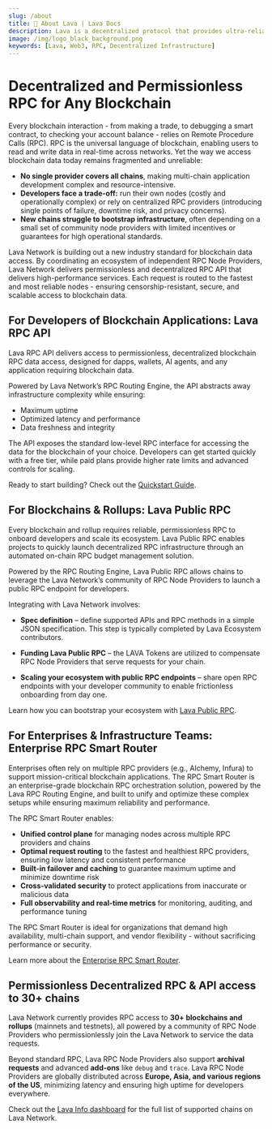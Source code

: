 ```yaml
---
slug: /about
title: 🌋 About Lava | Lava Docs
description: Lava is a decentralized protocol that provides ultra-reliable RPC services for any blockchain — built for AI agents, dapps, and users.
image: /img/logo_black_background.png
keywords: [Lava, Web3, RPC, Decentralized Infrastructure]
---
```


# Decentralized and Permissionless RPC for Any Blockchain

Every blockchain interaction - from making a trade, to debugging a smart contract, to checking your account balance - relies on Remote Procedure Calls (RPC). RPC is the universal language of blockchain, enabling users to read and write data in real-time across networks. Yet the way we access blockchain data today remains fragmented and unreliable:
- **No single provider covers all chains**, making multi-chain application development complex and resource-intensive.
- **Developers face a trade-off:** run their own nodes (costly and operationally complex) or rely on centralized RPC providers (introducing single points of failure, downtime risk, and privacy concerns).
- **New chains struggle to bootstrap infrastructure**, often depending on a small set of community node providers with limited incentives or guarantees for high operational standards.

Lava Network is building out a new industry standard for blockchain data access. By coordinating an ecosystem of independent RPC Node Providers, Lava Network delivers permissionless and decentralized RPC API that delivers high-performance services. Each request is routed to the fastest and most reliable nodes - ensuring censorship-resistant, secure, and scalable access to blockchain data.



## For Developers of Blockchain Applications: Lava RPC API

Lava RPC API delivers access to permissionless, decentralized blockchain RPC data access, designed for dapps, wallets, AI agents, and any application requiring blockchain data.

Powered by Lava Network’s RPC Routing Engine, the API abstracts away infrastructure complexity while ensuring:

- Maximum uptime
- Optimized latency and performance
- Data freshness and integrity

The API exposes the standard low-level RPC interface for accessing the data for the blockchain of your choice. Developers can get started quickly with a free tier, while paid plans provide higher rate limits and advanced controls for scaling.

Ready to start building? Check out the [Quickstart Guide](../lava-rpc-api/quickstart.md).

## For Blockchains & Rollups: Lava Public RPC

Every blockchain and rollup requires reliable, permissionless RPC to onboard developers and scale its ecosystem. Lava Public RPC enables projects to quickly launch decentralized RPC infrastructure through an automated on-chain RPC budget management solution. 

Powered by the RPC Routing Engine, Lava Public RPC allows chains to leverage the Lava Network’s community of RPC Node Providers to launch a public RPC endpoint for developers.


Integrating with Lava Network involves:
- **Spec definition** – define supported APIs and RPC methods in a simple JSON specification. This step is typically completed by Lava Ecosystem contributors.

- **Funding Lava Public RPC** – the LAVA Tokens are utilized to compensate RPC Node Providers that serve requests for your chain.

- **Scaling your ecosystem with public RPC endpoints** – share open RPC endpoints with your developer community to enable frictionless onboarding from day one.

Learn how you can bootstrap your ecosystem with [Lava Public RPC](../lava-public-rpc/lava-public-rpc-overview.md).


## For Enterprises & Infrastructure Teams: Enterprise RPC Smart Router

Enterprises often rely on multiple RPC providers (e.g., Alchemy, Infura) to support mission-critical blockchain applications. The RPC Smart Router is an enterprise-grade blockchain RPC orchestration solution, powered by the Lava RPC Routing Engine, and built to unify and optimize these complex setups while ensuring maximum reliability and performance. 

The RPC Smart Router enables:
- **Unified control plane** for managing nodes across multiple RPC providers and chains
- **Optimal request routing** to the fastest and healthiest RPC providers, ensuring low latency and consistent performance
- **Built-in failover and caching** to guarantee maximum uptime and minimize downtime risk
- **Cross-validated security** to protect applications from inaccurate or malicious data
- **Full observability and real-time metrics** for monitoring, auditing, and performance tuning

The RPC Smart Router is ideal for organizations that demand high availability, multi-chain support, and vendor flexibility - without sacrificing performance or security.

Learn more about the [Enterprise RPC Smart Router](../smart-router/smart-router.md).


## Permissionless Decentralized RPC & API access to 30+ chains

Lava Network currently provides RPC access to **30+ blockchains and rollups** (mainnets and testnets), all powered by a community of RPC Node Providers who permissionlessly join the Lava Network to service the data requests.

Beyond standard RPC, Lava RPC Node Providers also support **archival requests** and advanced **add-ons** like `debug` and `trace`. Lava RPC Node Providers are globally distributed across **Europe, Asia, and various regions of the US**, minimizing latency and ensuring high uptime for developers everywhere.

Check out the [Lava Info dashboard](https://info.lavanet.xyz/chains) for the full list of supported chains on Lava Network. 

